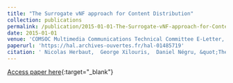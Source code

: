 ```yaml
---
title: "The Surrogate vNF approach for Content Distribution"
collection: publications
permalink: /publication/2015-01-01-The-Surrogate-vNF-approach-for-Content-Distribution
date: 2015-01-01
venue: 'COMSOC Multimedia Communications Technical Committee E-Letter,'
paperurl: 'https://hal.archives-ouvertes.fr/hal-01485719'
citation: ' Nicolas Herbaut,  George Xilouris,  Daniel Négru, &quot;The Surrogate vNF approach for Content Distribution.&quot; COMSOC Multimedia Communications Technical Committee E-Letter,, 2015.'
---
```

[Access paper here](https://hal.archives-ouvertes.fr/hal-01485719){:target="_blank"}
